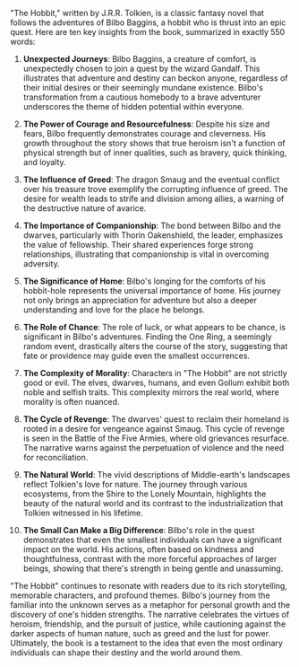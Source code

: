 "The Hobbit," written by J.R.R. Tolkien, is a classic fantasy novel that follows the adventures of Bilbo Baggins, a hobbit who is thrust into an epic quest. Here are ten key insights from the book, summarized in exactly 550 words:

1. **Unexpected Journeys**: Bilbo Baggins, a creature of comfort, is unexpectedly chosen to join a quest by the wizard Gandalf. This illustrates that adventure and destiny can beckon anyone, regardless of their initial desires or their seemingly mundane existence. Bilbo's transformation from a cautious homebody to a brave adventurer underscores the theme of hidden potential within everyone.

2. **The Power of Courage and Resourcefulness**: Despite his size and fears, Bilbo frequently demonstrates courage and cleverness. His growth throughout the story shows that true heroism isn't a function of physical strength but of inner qualities, such as bravery, quick thinking, and loyalty.

3. **The Influence of Greed**: The dragon Smaug and the eventual conflict over his treasure trove exemplify the corrupting influence of greed. The desire for wealth leads to strife and division among allies, a warning of the destructive nature of avarice.

4. **The Importance of Companionship**: The bond between Bilbo and the dwarves, particularly with Thorin Oakenshield, the leader, emphasizes the value of fellowship. Their shared experiences forge strong relationships, illustrating that companionship is vital in overcoming adversity.

5. **The Significance of Home**: Bilbo's longing for the comforts of his hobbit-hole represents the universal importance of home. His journey not only brings an appreciation for adventure but also a deeper understanding and love for the place he belongs.

6. **The Role of Chance**: The role of luck, or what appears to be chance, is significant in Bilbo's adventures. Finding the One Ring, a seemingly random event, drastically alters the course of the story, suggesting that fate or providence may guide even the smallest occurrences.

7. **The Complexity of Morality**: Characters in "The Hobbit" are not strictly good or evil. The elves, dwarves, humans, and even Gollum exhibit both noble and selfish traits. This complexity mirrors the real world, where morality is often nuanced.

8. **The Cycle of Revenge**: The dwarves' quest to reclaim their homeland is rooted in a desire for vengeance against Smaug. This cycle of revenge is seen in the Battle of the Five Armies, where old grievances resurface. The narrative warns against the perpetuation of violence and the need for reconciliation.

9. **The Natural World**: The vivid descriptions of Middle-earth's landscapes reflect Tolkien's love for nature. The journey through various ecosystems, from the Shire to the Lonely Mountain, highlights the beauty of the natural world and its contrast to the industrialization that Tolkien witnessed in his lifetime.

10. **The Small Can Make a Big Difference**: Bilbo's role in the quest demonstrates that even the smallest individuals can have a significant impact on the world. His actions, often based on kindness and thoughtfulness, contrast with the more forceful approaches of larger beings, showing that there's strength in being gentle and unassuming.

"The Hobbit" continues to resonate with readers due to its rich storytelling, memorable characters, and profound themes. Bilbo's journey from the familiar into the unknown serves as a metaphor for personal growth and the discovery of one's hidden strengths. The narrative celebrates the virtues of heroism, friendship, and the pursuit of justice, while cautioning against the darker aspects of human nature, such as greed and the lust for power. Ultimately, the book is a testament to the idea that even the most ordinary individuals can shape their destiny and the world around them.